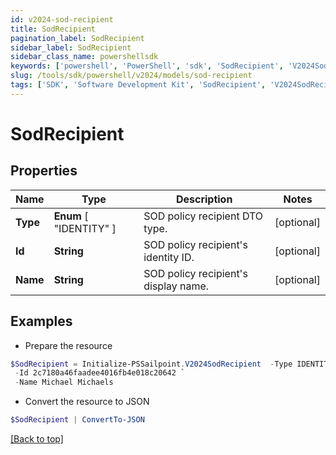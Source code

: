 ```yaml
---
id: v2024-sod-recipient
title: SodRecipient
pagination_label: SodRecipient
sidebar_label: SodRecipient
sidebar_class_name: powershellsdk
keywords: ['powershell', 'PowerShell', 'sdk', 'SodRecipient', 'V2024SodRecipient'] 
slug: /tools/sdk/powershell/v2024/models/sod-recipient
tags: ['SDK', 'Software Development Kit', 'SodRecipient', 'V2024SodRecipient']
---
```



# SodRecipient

## Properties

Name | Type | Description | Notes
------------ | ------------- | ------------- | -------------
**Type** |  **Enum** [  "IDENTITY" ] | SOD policy recipient DTO type. | [optional] 
**Id** | **String** | SOD policy recipient's identity ID. | [optional] 
**Name** | **String** | SOD policy recipient's display name. | [optional] 

## Examples

- Prepare the resource
```powershell
$SodRecipient = Initialize-PSSailpoint.V2024SodRecipient  -Type IDENTITY `
 -Id 2c7180a46faadee4016fb4e018c20642 `
 -Name Michael Michaels
```

- Convert the resource to JSON
```powershell
$SodRecipient | ConvertTo-JSON
```


[[Back to top]](#) 

